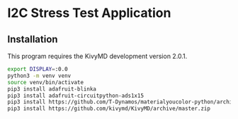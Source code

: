 # I2C Stress Test Application

## Installation

This program requires the KivyMD development version 2.0.1.

```bash
export DISPLAY=:0.0
python3 -m venv venv
source venv/bin/activate
pip3 install adafruit-blinka
pip3 install adafruit-circuitpython-ads1x15
pip3 install https://github.com/T-Dynamos/materialyoucolor-python/archive/main.zip
pip3 install https://github.com/kivymd/KivyMD/archive/master.zip
```